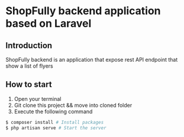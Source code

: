 # ShopFully backend application based on Laravel

## Introduction

ShopFully backend is an application that expose rest API endpoint that show a list of flyers

## How to start

1. Open your terminal
2. Git clone this project && move into cloned folder
3. Execute the following command

```bash
$ composer install # Install packages
$ php artisan serve # Start the server
```